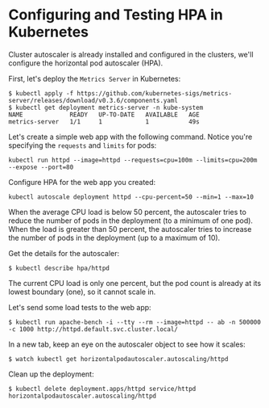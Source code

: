 # Configuring and Testing HPA in Kubernetes

Cluster autoscaler is already installed and configured in the clusters, we'll configure the horizontal pod autoscaler (HPA).

First, let's deploy the `Metrics Server` in Kubernetes:

```
$ kubectl apply -f https://github.com/kubernetes-sigs/metrics-server/releases/download/v0.3.6/components.yaml
$ kubectl get deployment metrics-server -n kube-system
NAME             READY   UP-TO-DATE   AVAILABLE   AGE
metrics-server   1/1     1            1           49s
```

Let's create a simple web app with the following command. Notice you're specifying the `requests` and `limits` for pods:

```
kubectl run httpd --image=httpd --requests=cpu=100m --limits=cpu=200m --expose --port=80
```

Configure HPA for the web app you created:

```
kubectl autoscale deployment httpd --cpu-percent=50 --min=1 --max=10
```

When the average CPU load is below 50 percent, the autoscaler tries to reduce the number of pods in the deployment (to a minimum of one pod). When the load is greater than 50 percent, the autoscaler tries to increase the number of pods in the deployment (up to a maximum of 10).

Get the details for the autoscaler:

```
$ kubectl describe hpa/httpd
```

The current CPU load is only one percent, but the pod count is already at its lowest boundary (one), so it cannot scale in.

Let's send some load tests to the web app:

```
$ kubectl run apache-bench -i --tty --rm --image=httpd -- ab -n 500000 -c 1000 http://httpd.default.svc.cluster.local/
```

In a new tab, keep an eye on the autoscaler object to see how it scales:

```
$ watch kubectl get horizontalpodautoscaler.autoscaling/httpd
```

Clean up the deployment:

```
$ kubectl delete deployment.apps/httpd service/httpd horizontalpodautoscaler.autoscaling/httpd
```

